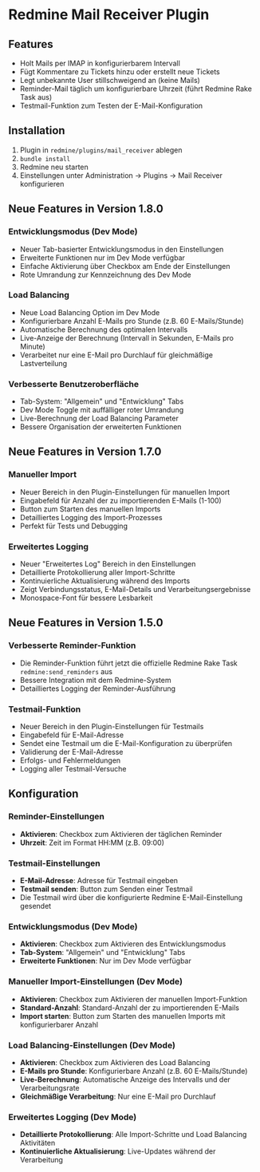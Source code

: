 # Redmine Mail Receiver Plugin

## Features
- Holt Mails per IMAP in konfigurierbarem Intervall
- Fügt Kommentare zu Tickets hinzu oder erstellt neue Tickets
- Legt unbekannte User stillschweigend an (keine Mails)
- Reminder-Mail täglich um konfigurierbare Uhrzeit (führt Redmine Rake Task aus)
- Testmail-Funktion zum Testen der E-Mail-Konfiguration

## Installation
1. Plugin in `redmine/plugins/mail_receiver` ablegen
2. `bundle install`
3. Redmine neu starten
4. Einstellungen unter Administration → Plugins → Mail Receiver konfigurieren

## Neue Features in Version 1.8.0

### Entwicklungsmodus (Dev Mode)
- Neuer Tab-basierter Entwicklungsmodus in den Einstellungen
- Erweiterte Funktionen nur im Dev Mode verfügbar
- Einfache Aktivierung über Checkbox am Ende der Einstellungen
- Rote Umrandung zur Kennzeichnung des Dev Mode

### Load Balancing
- Neue Load Balancing Option im Dev Mode
- Konfigurierbare Anzahl E-Mails pro Stunde (z.B. 60 E-Mails/Stunde)
- Automatische Berechnung des optimalen Intervalls
- Live-Anzeige der Berechnung (Intervall in Sekunden, E-Mails pro Minute)
- Verarbeitet nur eine E-Mail pro Durchlauf für gleichmäßige Lastverteilung

### Verbesserte Benutzeroberfläche
- Tab-System: "Allgemein" und "Entwicklung" Tabs
- Dev Mode Toggle mit auffälliger roter Umrandung
- Live-Berechnung der Load Balancing Parameter
- Bessere Organisation der erweiterten Funktionen

## Neue Features in Version 1.7.0

### Manueller Import
- Neuer Bereich in den Plugin-Einstellungen für manuellen Import
- Eingabefeld für Anzahl der zu importierenden E-Mails (1-100)
- Button zum Starten des manuellen Imports
- Detailliertes Logging des Import-Prozesses
- Perfekt für Tests und Debugging

### Erweitertes Logging
- Neuer "Erweitertes Log" Bereich in den Einstellungen
- Detaillierte Protokollierung aller Import-Schritte
- Kontinuierliche Aktualisierung während des Imports
- Zeigt Verbindungsstatus, E-Mail-Details und Verarbeitungsergebnisse
- Monospace-Font für bessere Lesbarkeit

## Neue Features in Version 1.5.0

### Verbesserte Reminder-Funktion
- Die Reminder-Funktion führt jetzt die offizielle Redmine Rake Task `redmine:send_reminders` aus
- Bessere Integration mit dem Redmine-System
- Detailliertes Logging der Reminder-Ausführung

### Testmail-Funktion
- Neuer Bereich in den Plugin-Einstellungen für Testmails
- Eingabefeld für E-Mail-Adresse
- Sendet eine Testmail um die E-Mail-Konfiguration zu überprüfen
- Validierung der E-Mail-Adresse
- Erfolgs- und Fehlermeldungen
- Logging aller Testmail-Versuche

## Konfiguration

### Reminder-Einstellungen
- **Aktivieren**: Checkbox zum Aktivieren der täglichen Reminder
- **Uhrzeit**: Zeit im Format HH:MM (z.B. 09:00)

### Testmail-Einstellungen
- **E-Mail-Adresse**: Adresse für Testmail eingeben
- **Testmail senden**: Button zum Senden einer Testmail
- Die Testmail wird über die konfigurierte Redmine E-Mail-Einstellung gesendet

### Entwicklungsmodus (Dev Mode)
- **Aktivieren**: Checkbox zum Aktivieren des Entwicklungsmodus
- **Tab-System**: "Allgemein" und "Entwicklung" Tabs
- **Erweiterte Funktionen**: Nur im Dev Mode verfügbar

### Manueller Import-Einstellungen (Dev Mode)
- **Aktivieren**: Checkbox zum Aktivieren der manuellen Import-Funktion
- **Standard-Anzahl**: Standard-Anzahl der zu importierenden E-Mails
- **Import starten**: Button zum Starten des manuellen Imports mit konfigurierbarer Anzahl

### Load Balancing-Einstellungen (Dev Mode)
- **Aktivieren**: Checkbox zum Aktivieren des Load Balancing
- **E-Mails pro Stunde**: Konfigurierbare Anzahl (z.B. 60 E-Mails/Stunde)
- **Live-Berechnung**: Automatische Anzeige des Intervalls und der Verarbeitungsrate
- **Gleichmäßige Verarbeitung**: Nur eine E-Mail pro Durchlauf

### Erweitertes Logging (Dev Mode)
- **Detaillierte Protokollierung**: Alle Import-Schritte und Load Balancing Aktivitäten
- **Kontinuierliche Aktualisierung**: Live-Updates während der Verarbeitung